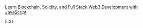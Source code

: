 [Learn Blockchain, Solidity, and Full Stack Web3 Development with JavaScript](https://youtu.be/gyMwXuJrbJQ)

5:31
